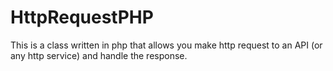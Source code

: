 # HttpRequestPHP
This is a class written in php that allows you make http request to an API (or any http service) and handle the response.
